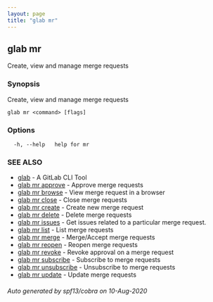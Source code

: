 ```yaml
---
layout: page
title: "glab mr"
---
```

## glab mr

Create, view and manage merge requests

### Synopsis

Create, view and manage merge requests

```
glab mr <command> [flags]
```

### Options

```
  -h, --help   help for mr
```

### SEE ALSO

* [glab](/commands/glab/)	 - A GitLab CLI Tool
* [glab mr approve](/commands/glab_mr_approve/)	 - Approve merge requests
* [glab mr browse](/commands/glab_mr_browse/)	 - View merge request in a browser
* [glab mr close](/commands/glab_mr_close/)	 - Close merge requests
* [glab mr create](/commands/glab_mr_create/)	 - Create new merge request
* [glab mr delete](/commands/glab_mr_delete/)	 - Delete merge requests
* [glab mr issues](/commands/glab_mr_issues/)	 - Get issues related to a particular merge request.
* [glab mr list](/commands/glab_mr_list/)	 - List merge requests
* [glab mr merge](/commands/glab_mr_merge/)	 - Merge/Accept merge requests
* [glab mr reopen](/commands/glab_mr_reopen/)	 - Reopen merge requests
* [glab mr revoke](/commands/glab_mr_revoke/)	 - Revoke approval on a merge request <id>
* [glab mr subscribe](/commands/glab_mr_subscribe/)	 - Subscribe to merge requests
* [glab mr unsubscribe](/commands/glab_mr_unsubscribe/)	 - Unsubscribe to merge requests
* [glab mr update](/commands/glab_mr_update/)	 - Update merge requests

###### Auto generated by spf13/cobra on 10-Aug-2020
